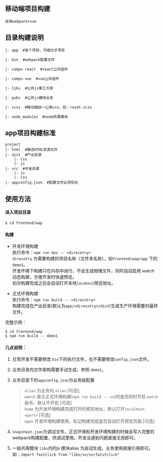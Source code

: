 ## 移动端项目构建
	采用webpack+vue



## 目录构建说明
	|- app  #各个项目，可细分子项目

	|- bin  #webpack配置文件

	|- comps-react  #react公共组件

	|- comps-vue  #vue公共组件

	|- libs  #公共js第三方库

	|- pubs  #公共js模块业务
	
	|- scss  #移动端统一公用css，如：reset.scss
	
	|- node_modules  #node所需模块



## app项目构建标准
	project
	|- html  #静态HTML资源文件
	|- dist  #产出目录
	    |- css
	    |- js
	|- src  #开发目录
	    |- js
	    |- css
	|- appconfig.json  #配置文件必须存在




## 使用方法

#### 进入项目目录

~~~
$ cd frontend/wap
~~~

#### 构建
- 开发环境构建  
执行命令：`npm run dev -- <direcotry>`   
`direcotry` 为需要构建的项目名称（文件夹名称），如`frontend/wap/app` 下的`demo1`。  
开发环境下构建只在内存中进行，不会生成物理文件，同时自动启用 watch 动态构建，方便开发时快速预览。  
初次构建完成之后会自动打开本地`locahost`预览地址。

- 正式环境构建  
执行命令：`npm run build -- <direcotry>`   
构建完成在产出目录(默认为`app/<direcotry>/dist`)生成生产环境需要的最终文件。

完整示例：  

```
$ cd frontend/wap
$ npm run build -- demo1
```

#### 几点说明：
1. 日常开发不需要修改 `bin`下的执行文件，也不需要修改`config.json`文件。
2. 业务目录内文件架构需要手动生成，参照 `demo1`。
3. 业务目录下的`appconfig.json`为业务级配置

	> `alias` 为业务内 `alias` [可选];   
	> `watch` 表示正式环境构建(`npm run build -- xx`)时是否同时开启 `watch` 指令，默认不开启 [可选]  
	> `home` 为开发环境构建完成打开的预览地址，默认打开`localhost:<port>` [可选]  
	> `open` 开发环境构建使用，标记构建完成是否自动打开预览页面 [可选]  

4. `snapshoot.json`为调试文件，正式环境和开发环境构建的时候会写入完整的webpack构建配置，供调试使用。开发没遇到问题直接无视即可。
5. 一级共用模块 `libs`内的js 模块alias 为自动生成。业务使用直接引用即可。如：`import fastclick from "libs/xx/xx/falstclick"`
	

